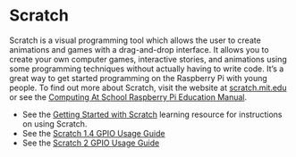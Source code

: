# Scratch

Scratch is a visual programming tool which allows the user to create animations and games with a drag-and-drop interface. It allows you to create your own computer games, interactive stories, and animations using some programming techniques without actually having to write code. It’s a great way to get started programming on the Raspberry Pi with young people. To find out more about Scratch, visit the website at [scratch.mit.edu](http://scratch.mit.edu) or see the [Computing At School Raspberry Pi Education Manual](http://pi.cs.man.ac.uk/download/Raspberry_Pi_Education_Manual.pdf).

- See the [Getting Started with Scratch](https://www.raspberrypi.org/learning/getting-started-with-scratch/) learning resource for instructions on using Scratch.
- See the [Scratch 1.4 GPIO Usage Guide](../gpio/scratch1/README.md)
- See the [Scratch 2 GPIO Usage Guide](../gpio/scratch2/README.md)

